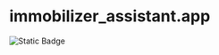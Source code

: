 # immobilizer_assistant.app

![Static Badge](https://img.shields.io/badge/Project_in_working_progress-red)



